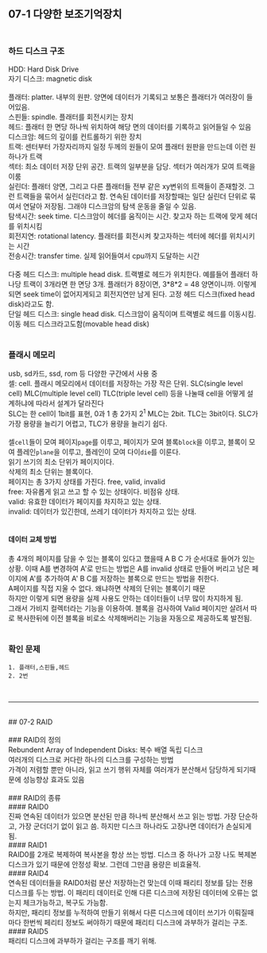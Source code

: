 ## 07-1 다양한 보조기억장치<br><br>
### 하드 디스크 구조<br>
HDD: Hard Disk Drive<br>
자기 디스크: magnetic disk <br>
<br>
플래터: platter. 내부의 원판. 양면에 데이터가 기록되고 보통은 플래터가 여러장이 들어있음.<br>
스핀들: spindle. 플래터를 회전시키는 장치<br>
헤드: 플래터 한 면당 하나씩 위치하여 해당 면의 데이터를 기록하고 읽어들일 수 있음<br>
디스크암: 헤드의 깊이를 컨트롤하기 위한 장치<br>
트랙: 센터부터 가장자리까지 일정 두께의 원들이 모여 플래터 원판을 만드는데 이런 원 하나가 트랙<br>
섹터: 최소 데이터 저장 단위 공간. 트랙의 일부분을 담당. 섹터가 여러개가 모여 트랙을 이룸<br>
실린더: 플래터 양면, 그리고 다른 플래터들 전부 같은 xy변위의 트랙들이 존재할것. 그런 트랙들을 묶어서 실린더라고 함. 연속된 데이터를 저장할때는 일단 실린더 단위로 묶여서 연달아 저장됨. 그래야 디스크암의 탐색 운동을 줄일 수 있음.<br>
탐색시간: seek time. 디스크암이 헤더를 움직이는 시간. 찾고자 하는 트랙에 맞게 헤더를 위치시킴 <br>
회전지연: rotational latency. 플래터를 회전시켜 찾고자하는 섹터에 헤더를 위치시키는 시간<br>
전송시간: transfer time. 실제 읽어들여서 cpu까지 도달하는 시간<br>
<br>
다중 헤드 디스크: multiple head disk. 트랙별로 헤드가 위치한다. 예를들어 플래터 하나당 트랙이 3개라면 한 면당 3개. 플래터가 8장이면, 3\*8\*2 = 48 양면이니까. 이렇게 되면 seek time이 없어지게되고 회전지연만 남게 된다. 고정 헤드 디스크(fixed head disk)라고도 함.<br>
단일 헤드 디스크: single head disk. 디스크암이 움직이며 트랙별로 헤드를 이동시킴. 이동 헤드 디스크라고도함(movable head disk)<br>
<br>
### 플래시 메모리<br>
usb, sd카드, ssd, rom 등 다양한 구간에서 사용 중<br>
셀: cell. 플래시 메모리에서 데이터를 저장하는 가장 작은 단위. SLC(single level cell) MLC(multiple level cell) TLC(triple level cell) 등을 나눌때 cell을 어떻게 설계하냐에 따라서 설계가 달라진다<br>
SLC는 한 cell이 1bit를 표현, 0과 1 총 2가지 $2^1$ MLC는 2bit. TLC는 3bit이다. SLC가 가장 용량을 늘리기 어렵고, TLC가 용량을 늘리기 쉽다.<br>
<br>
셀`cell`들이 모여 페이지`page`를 이루고, 페이지가 모여 블록`block`을 이루고, 블록이 모여 플레인`plane`을 이루고, 플레인이 모여 다이`die`를 이룬다.<br>
읽기 쓰기의 최소 단위가 페이지이다.<br>
삭제의 최소 단위는 블록이다.<br>
페이지는 총 3가지 상태를 가진다. free, valid, invalid<br>
free: 자유롭게 읽고 쓰고 할 수 있는 상태이다. 비점유 상태.<br>
valid: 유효한 데이터가 페이지를 차지하고 있는 상태.<br>
invalid: 데이터가 있긴한데, 쓰레기 데이터가 차지하고 있는 상태.<br>
<br>
#### 데이터 교체 방법<br>
총 4개의 페이지를 담을 수 있는 블록이 있다고 했을때 A B C 가 순서대로 들어가 있는 상황. 이때 A를 변경하여 A'로 만드는 방법은 A를 invalid 상태로 만들어 버리고 남은 페이지에 A'를 추가하여 A' B C를 저장하는 블록으로 만드는 방법을 취한다.<br>
A페이지를 직접 지울 수 없다. 왜냐하면 삭제의 단위는 블록이기 때문<br>
하지만 이렇게 되면 용량을 실제 사용도 안하는 데이터들이 너무 많이 차지하게 됨.<br>
그래서 가비지 컬렉터라는 기능을 이용하여. 블록을 검사하여 Valid 페이지만 살려서 따로 복사한뒤에 이전 블록을 비로소 삭제해버리는 기능을 자동으로 제공하도록 발전됨.<br>
<br>
### 확인 문제<br>
	1. 플래터,스핀들,헤드
	2. 2번
<br>

---

<br>
## 07-2 RAID<br><br>
### RAID의 정의<br>
Rebundent Array of Independent Disks: 복수 배열 독립 디스크<br>
여러개의 디스크로 커다란 하나의 디스크를 구성하는 방법<br>
가격이 저렴할 뿐만 아니라, 읽고 쓰기 행위 자체를 여러개가 분산해서 담당하게 되기때문에 성능향상 효과도 있음<br>
<br>
### RAID의 종류<br>
#### RAID0<br>
진짜 연속된 데이터가 있으면 분산된 만큼 하나씩 분산해서 쓰고 읽는 방법. 가장 단순하고, 가장 군더더기 없이 읽고 씀. 하지만 디스크 하나라도 고장나면 데이터가 손실되게됨.<br>
#### RAID1<br>
RAID0를 2개로 복제하여 복사본을 항상 쓰는 방법. 디스크 중 하나가 고장 나도 복제본 디스크가 있기 때문에 안정성 확보. 그런데 그만큼 용량은 비효율적.<br>
#### RAID4<br>
연속된 데이터들을  RAID0처럼 분산 저장하는건 맞는데 이때 패리티 정보를 담는 전용 디스크를 두는 방법. 이 패리티 데이터로 인해 다른 디스크에 저장된 데이터에 오류는 없는지 체크가능하고, 복구도 가능함.<br>
하지만, 패리티 정보를 누적하여 만들기 위해서 다른 디스크에 데이터 쓰기가 이뤄질때 마다 한번씩 페리티 정보도 써야하기 때문에 패리티 디스크에 과부하가 걸리는 구조.<br>
#### RAID5<br>
패리티 디스크에 과부하가 걸리는 구조를 깨기 위해. 




